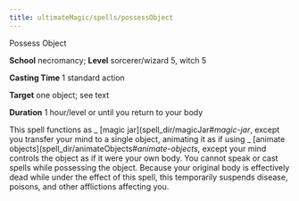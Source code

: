 ```yaml
---
title: ultimateMagic/spells/possessObject
---
```

Possess Object

**School** necromancy; **Level** sorcerer/wizard 5, witch 5

**Casting Time** 1 standard action

**Target** one object; see text

**Duration** 1 hour/level or until you return to your body

This spell functions as _ [magic jar](spell_dir/magicJar#_magic-jar_, except you transfer your mind to a single object, animating it as if using _ [animate objects](spell_dir/animateObjects#_animate-objects_, except your mind controls the object as if it were your own body. You cannot speak or cast spells while possessing the object. Because your original body is effectively dead while under the effect of this spell, this temporarily suspends disease, poisons, and other afflictions affecting you.

